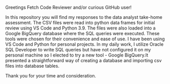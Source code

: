 Greetings Fetch Code Reviewer and/or curious GitHub user!

In this repository you will find my responses to the data analyst take-home
assessment. The CSV files were read into python data frames for initial review
using VS Code and Python 3.9. The files were also loaded into a Google
BigQuery database where the SQL queries were executed. These tools were chosen
for their convenience and ease of use. I have been using VS Code and Python
for personal projects. 
In my daily work, I utilize Oracle SQL Developer to write SQL queries but have
not configured it on my personal machine so I elected to try a new tool - 
Google BigQuery.It presented a straightforward way of creating a database and 
importing csv files into database tables. 

Thank you for your time and consideration.
